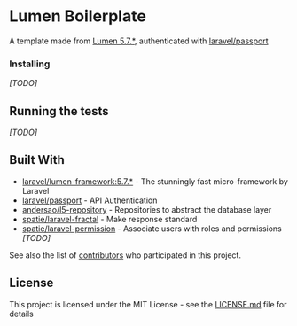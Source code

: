 # Lumen Boilerplate

A template made from [Lumen 5.7.*](https://lumen.laravel.com/), authenticated with [laravel/passport](https://github.com/laravel/passport)



### Installing

*[TODO]*

## Running the tests

*[TODO]*


## Built With

* [laravel/lumen-framework:5.7.*](https://github.com/laravel/lumen-framework) - The stunningly fast micro-framework by Laravel
* [laravel/passport](https://github.com/laravel/passport) - API Authentication
* [andersao/l5-repository](https://github.com/andersao/l5-repository) - Repositories to abstract the database layer
* [spatie/laravel-fractal](https://github.com/spatie/laravel-fractal) - Make response standard
* [spatie/laravel-permission](https://github.com/spatie/laravel-permission) - Associate users with roles and permissions *[TODO]*


See also the list of [contributors](https://github.com/your/project/contributors) who participated in this project.

## License

This project is licensed under the MIT License - see the [LICENSE.md](https://github.com/lloricode/lumen-boilerplate/blob/master/LICENSE) file for details
